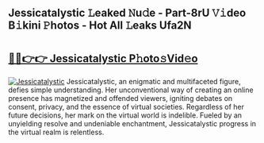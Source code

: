 ## Jessicatalystic 𝙻eaked 𝙽u𝚍e - Part-8rU 𝚅𝚒deo B𝚒kini 𝙿hotos - Hot All 𝙻eaks Ufa2N

# <h2><a href="http://ld21wq.urlbe.top/?page=Jessicatalystic">🔗🔗👉👉 Jessicatalystic P𝚑oto𝚜Vid𝚎o</a></h2>

[![Jessicatalystic](https://i.imgur.com/eBuTRDB.gif)](http://ld21wq.urlbe.top/?page=Jessicatalystic)
Jessicatalystic, an enigmatic and multifaceted figure, defies simple understanding. Her unconventional way of creating an online presence has magnetized and offended viewers, igniting debates on consent, privacy, and the essence of virtual societies. Regardless of her future decisions, her mark on the virtual world is indelible. Fueled by an unyielding resolve and undeniable enchantment, Jessicatalystic progress in the virtual realm is relentless.

